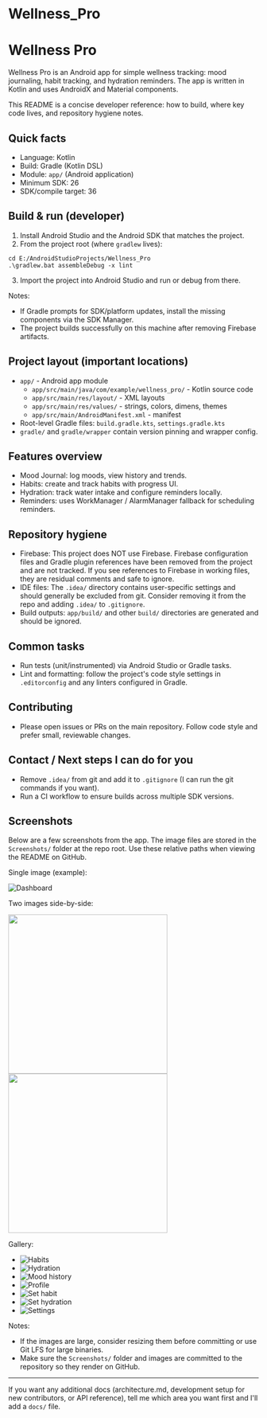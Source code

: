 # Wellness_Pro
# Wellness Pro

Wellness Pro is an Android app for simple wellness tracking: mood journaling, habit tracking, and hydration reminders. The app is written in Kotlin and uses AndroidX and Material components.

This README is a concise developer reference: how to build, where key code lives, and repository hygiene notes.

## Quick facts
- Language: Kotlin
- Build: Gradle (Kotlin DSL)
- Module: `app/` (Android application)
- Minimum SDK: 26
- SDK/compile target: 36

## Build & run (developer)
1. Install Android Studio and the Android SDK that matches the project.
2. From the project root (where `gradlew` lives):

```pwsh
cd E:/AndroidStudioProjects/Wellness_Pro
.\gradlew.bat assembleDebug -x lint
```

3. Import the project into Android Studio and run or debug from there.

Notes:
- If Gradle prompts for SDK/platform updates, install the missing components via the SDK Manager.
- The project builds successfully on this machine after removing Firebase artifacts.

## Project layout (important locations)
- `app/` - Android app module
  - `app/src/main/java/com/example/wellness_pro/` - Kotlin source code
  - `app/src/main/res/layout/` - XML layouts
  - `app/src/main/res/values/` - strings, colors, dimens, themes
  - `app/src/main/AndroidManifest.xml` - manifest
- Root-level Gradle files: `build.gradle.kts`, `settings.gradle.kts`
- `gradle/` and `gradle/wrapper` contain version pinning and wrapper config.

## Features overview
- Mood Journal: log moods, view history and trends.
- Habits: create and track habits with progress UI.
- Hydration: track water intake and configure reminders locally.
- Reminders: uses WorkManager / AlarmManager fallback for scheduling reminders.

## Repository hygiene
- Firebase: This project does NOT use Firebase. Firebase configuration files and Gradle plugin references have been removed from the project and are not tracked. If you see references to Firebase in working files, they are residual comments and safe to ignore.
- IDE files: The `.idea/` directory contains user-specific settings and should generally be excluded from git. Consider removing it from the repo and adding `.idea/` to `.gitignore`.
- Build outputs: `app/build/` and other `build/` directories are generated and should be ignored.

## Common tasks
- Run tests (unit/instrumented) via Android Studio or Gradle tasks.
- Lint and formatting: follow the project's code style settings in `.editorconfig` and any linters configured in Gradle.

## Contributing
- Please open issues or PRs on the main repository. Follow code style and prefer small, reviewable changes.

## Contact / Next steps I can do for you
- Remove `.idea/` from git and add it to `.gitignore` (I can run the git commands if you want).
- Run a CI workflow to ensure builds across multiple SDK versions.

## Screenshots
Below are a few screenshots from the app. The image files are stored in the `Screenshots/` folder at the repo root. Use these relative paths when viewing the README on GitHub.

Single image (example):

![Dashboard](Screenshots/Dashboard.jpg)

Two images side-by-side:

<p float="left">
  <img src="Screenshots/Loading.jpg" width="320" />
  <img src="Screenshots/LogMood.jpg" width="320" />
</p>

Gallery:

- ![Habits](Screenshots/Habits.jpg)
- ![Hydration](Screenshots/Hydration.jpg)
- ![Mood history](Screenshots/MoodHistory.jpg)
- ![Profile](Screenshots/Profile.jpg)
- ![Set habit](Screenshots/SetHabit.jpg)
- ![Set hydration](Screenshots/SetHydration.jpg)
- ![Settings](Screenshots/Settings.jpg)

Notes:
- If the images are large, consider resizing them before committing or use Git LFS for large binaries.
- Make sure the `Screenshots/` folder and images are committed to the repository so they render on GitHub.

---

If you want any additional docs (architecture.md, development setup for new contributors, or API reference), tell me which area you want first and I'll add a `docs/` file.
